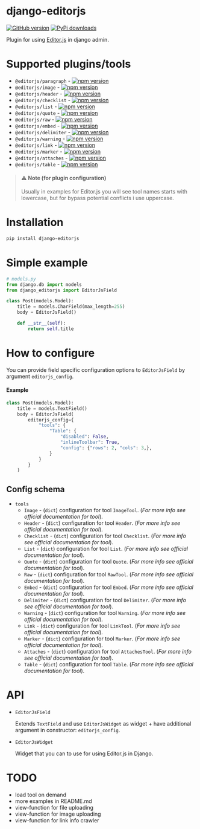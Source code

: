 # django-editorjs

[![GitHub version](https://badge.fury.io/gh/VLZH%2Fdjango-editorjs.svg)](https://badge.fury.io/gh/VLZH%2Fdjango-editorjs)
[![PyPi downloads](https://img.shields.io/pypi/dm/django-editorjs)](https://pypi.org/project/django-editorjs/)

Plugin for using [Editor.js](https://editorjs.io/) in django admin.

# Supported plugins/tools

- `@editorjs/paragraph` - [![npm version](https://badge.fury.io/js/%40editorjs%2Fparagraph.svg)](https://badge.fury.io/js/%40editorjs%2Fparagraph)
- `@editorjs/image` - [![npm version](https://badge.fury.io/js/%40editorjs%2Fimage.svg)](https://badge.fury.io/js/%40editorjs%2Fimage)
- `@editorjs/header` - [![npm version](https://badge.fury.io/js/%40editorjs%2Fheader.svg)](https://badge.fury.io/js/%40editorjs%2Fheader)
- `@editorjs/checklist` - [![npm version](https://badge.fury.io/js/%40editorjs%2Fchecklist.svg)](https://badge.fury.io/js/%40editorjs%2Fchecklist)
- `@editorjs/list` - [![npm version](https://badge.fury.io/js/%40editorjs%2Flist.svg)](https://badge.fury.io/js/%40editorjs%2Flist)
- `@editorjs/quote` - [![npm version](https://badge.fury.io/js/%40editorjs%2Fquote.svg)](https://badge.fury.io/js/%40editorjs%2Fquote)
- `@editorjs/raw` - [![npm version](https://badge.fury.io/js/%40editorjs%2Fraw.svg)](https://badge.fury.io/js/%40editorjs%2Fraw)
- `@editorjs/embed` - [![npm version](https://badge.fury.io/js/%40editorjs%2Fembed.svg)](https://badge.fury.io/js/%40editorjs%2Fembed)
- `@editorjs/delimiter` - [![npm version](https://badge.fury.io/js/%40editorjs%2Fdelimiter.svg)](https://badge.fury.io/js/%40editorjs%2Fdelimiter)
- `@editorjs/warning` - [![npm version](https://badge.fury.io/js/%40editorjs%2Fwarning.svg)](https://badge.fury.io/js/%40editorjs%2Fwarning)
- `@editorjs/link` - [![npm version](https://badge.fury.io/js/%40editorjs%2Flink.svg)](https://badge.fury.io/js/%40editorjs%2Flink)
- `@editorjs/marker` - [![npm version](https://badge.fury.io/js/%40editorjs%2Fmarker.svg)](https://badge.fury.io/js/%40editorjs%2Fmarker)
- `@editorjs/attaches` - [![npm version](https://badge.fury.io/js/%40editorjs%2Fattaches.svg)](https://badge.fury.io/js/%40editorjs%2Fattaches)
- `@editorjs/table` - [![npm version](https://badge.fury.io/js/%40editorjs%2Ftable.svg)](https://badge.fury.io/js/%40editorjs%2Ftable)

> #### ⚠️ Note (for plugin configuration)
>
> Usually in examples for Editor.js you will see tool names starts with lowercase, but for bypass potential conflicts i use uppercase.

# Installation

```bash
pip install django-editorjs
```

# Simple example

```python
# models.py
from django.db import models
from django_editorjs import EditorJsField

class Post(models.Model):
    title = models.CharField(max_length=255)
    body = EditorJsField()

    def __str__(self):
        return self.title
```

# How to configure

You can provide field specific configuration options to `EditorJsField` by argument `editorjs_config`.

#### Example

```python
class Post(models.Model):
    title = models.TextField()
    body = EditorJsField(
        editorjs_config={
            "tools": {
                "Table": {
                    "disabled": False,
                    "inlineToolbar": True,
                    "config": {"rows": 2, "cols": 3,},
                }
            }
        }
    )

```

## Config schema

- `tools`
  - `Image` - (`dict`) configuration for tool `ImageTool`. (_For more info see official documentation for tool_).
  - `Header` - (`dict`) configuration for tool `Header`. (_For more info see official documentation for tool_).
  - `Checklist` - (`dict`) configuration for tool `Checklist`. (_For more info see official documentation for tool_).
  - `List` - (`dict`) configuration for tool `List`. (_For more info see official documentation for tool_).
  - `Quote` - (`dict`) configuration for tool `Quote`. (_For more info see official documentation for tool_).
  - `Raw` - (`dict`) configuration for tool `RawTool`. (_For more info see official documentation for tool_).
  - `Embed` - (`dict`) configuration for tool `Embed`. (_For more info see official documentation for tool_).
  - `Delimiter` - (`dict`) configuration for tool `Delimiter`. (_For more info see official documentation for tool_).
  - `Warning` - (`dict`) configuration for tool `Warning`. (_For more info see official documentation for tool_).
  - `Link` - (`dict`) configuration for tool `LinkTool`. (_For more info see official documentation for tool_).
  - `Marker` - (`dict`) configuration for tool `Marker`. (_For more info see official documentation for tool_).
  - `Attaches` - (`dict`) configuration for tool `AttachesTool`. (_For more info see official documentation for tool_).
  - `Table` - (`dict`) configuration for tool `Table`. (_For more info see official documentation for tool_).

# API

- `EditorJsField`

  Extends `TextField` and use `EditorJsWidget` as widget + have additional argument in constructor: `editorjs_config`.

- `EditorJsWidget`

  Widget that you can to use for using Editor.js in Django.

# TODO

- load tool on demand
- more examples in README.md
- view-function for file uploading
- view-function for image uploading
- view-function for link info crawler
